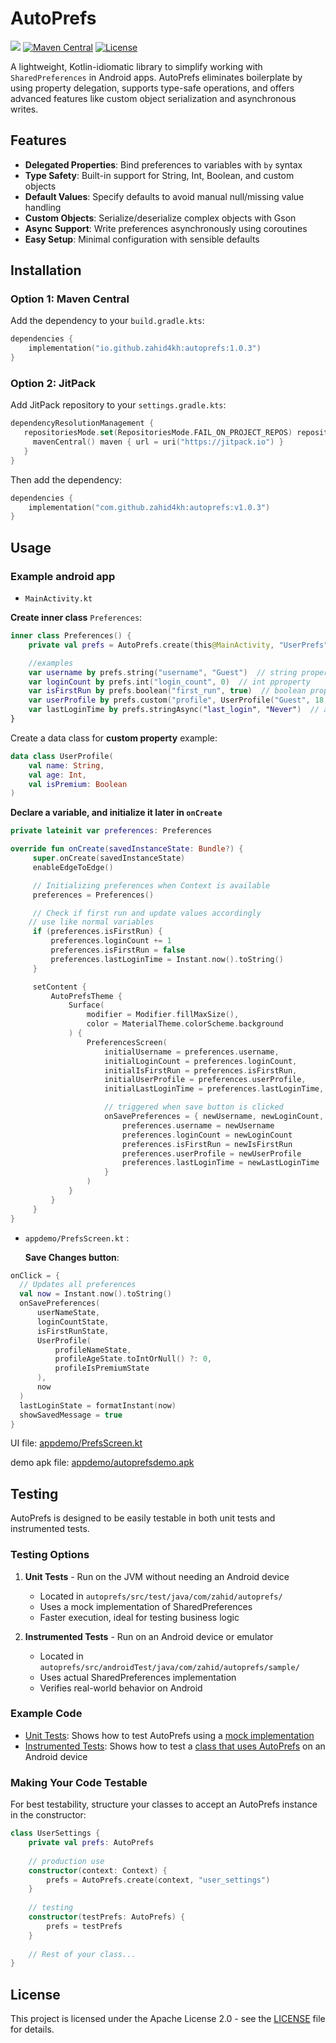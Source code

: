 # AutoPrefs

[![](https://jitpack.io/v/zahid4kh/autoprefs.svg)](https://jitpack.io/#zahid4kh/autoprefs)
[![Maven Central](https://img.shields.io/maven-central/v/io.github.zahid4kh/autoprefs)](https://central.sonatype.com/artifact/io.github.zahid4kh/autoprefs)
[![License](https://img.shields.io/badge/License-Apache_2.0-blue.svg)](https://opensource.org/licenses/Apache-2.0)


A lightweight, Kotlin-idiomatic library to simplify working with `SharedPreferences` in Android apps. AutoPrefs eliminates boilerplate by using property delegation, supports type-safe operations, and offers advanced features like custom object serialization and asynchronous writes.

## Features

- **Delegated Properties**: Bind preferences to variables with `by` syntax
- **Type Safety**: Built-in support for String, Int, Boolean, and custom objects
- **Default Values**: Specify defaults to avoid manual null/missing value handling
- **Custom Objects**: Serialize/deserialize complex objects with Gson
- **Async Support**: Write preferences asynchronously using coroutines
- **Easy Setup**: Minimal configuration with sensible defaults

## Installation

### Option 1: Maven Central

Add the dependency to your `build.gradle.kts`:

```kotlin
dependencies {
    implementation("io.github.zahid4kh:autoprefs:1.0.3")
}
```

### Option 2: JitPack

Add JitPack repository to your `settings.gradle.kts`:

```kotlin
dependencyResolutionManagement {  
   repositoriesMode.set(RepositoriesMode.FAIL_ON_PROJECT_REPOS) repositories {  
     mavenCentral() maven { url = uri("https://jitpack.io") }  
   }
}  
```

Then add the dependency:

```kotlin
dependencies {  
    implementation("com.github.zahid4kh:autoprefs:v1.0.3")
}  
```

## Usage

### Example android app

- `MainActivity.kt`

**Create inner class** `Preferences`:

```kotlin
inner class Preferences() {  
    private val prefs = AutoPrefs.create(this@MainActivity, "UserPrefs")  

    //examples
    var username by prefs.string("username", "Guest")  // string property
    var loginCount by prefs.int("login_count", 0)  // int pproperty
    var isFirstRun by prefs.boolean("first_run", true)  // boolean property
    var userProfile by prefs.custom("profile", UserProfile("Guest", 18, false), UserProfile::class.java)  // custom property
    var lastLoginTime by prefs.stringAsync("last_login", "Never")  // async property
}
```

Create a data class for **custom property** example:

```kotlin
data class UserProfile(
    val name: String,
    val age: Int,
    val isPremium: Boolean
)
```

**Declare a variable, and initialize it later in `onCreate`**

```kotlin
private lateinit var preferences: Preferences
```

```kotlin
override fun onCreate(savedInstanceState: Bundle?) {
     super.onCreate(savedInstanceState)
     enableEdgeToEdge()

     // Initializing preferences when Context is available
     preferences = Preferences()

     // Check if first run and update values accordingly
    // use like normal variables
     if (preferences.isFirstRun) {
         preferences.loginCount += 1
         preferences.isFirstRun = false
         preferences.lastLoginTime = Instant.now().toString()
     }

     setContent {
         AutoPrefsTheme {
             Surface(
                 modifier = Modifier.fillMaxSize(),
                 color = MaterialTheme.colorScheme.background
             ) {
                 PreferencesScreen(
                     initialUsername = preferences.username,
                     initialLoginCount = preferences.loginCount,
                     initialIsFirstRun = preferences.isFirstRun,
                     initialUserProfile = preferences.userProfile,
                     initialLastLoginTime = preferences.lastLoginTime,

                     // triggered when save button is clicked
                     onSavePreferences = { newUsername, newLoginCount, newIsFirstRun, newUserProfile, newLastLoginTime ->
                         preferences.username = newUsername
                         preferences.loginCount = newLoginCount
                         preferences.isFirstRun = newIsFirstRun
                         preferences.userProfile = newUserProfile
                         preferences.lastLoginTime = newLastLoginTime 
                     }
                 ) 
             } 
         } 
     } 
}
```

- `appdemo/PrefsScreen.kt` :

  **Save Changes button**:

```kotlin
onClick = {
  // Updates all preferences
  val now = Instant.now().toString()
  onSavePreferences(
      userNameState,
      loginCountState,
      isFirstRunState,
      UserProfile(
          profileNameState,
          profileAgeState.toIntOrNull() ?: 0,
          profileIsPremiumState
      ),
      now
  )
  lastLoginState = formatInstant(now)
  showSavedMessage = true
}
```



UI file: [appdemo/PrefsScreen.kt](appdemo/PrefsScreen.kt)

demo apk file: [appdemo/autoprefsdemo.apk](appdemo/autoprefsdemo.apk)



## Testing

AutoPrefs is designed to be easily testable in both unit tests and instrumented tests.

### Testing Options

1. **Unit Tests** - Run on the JVM without needing an Android device
   - Located in `autoprefs/src/test/java/com/zahid/autoprefs/`
   - Uses a mock implementation of SharedPreferences
   - Faster execution, ideal for testing business logic

2. **Instrumented Tests** - Run on an Android device or emulator
   - Located in `autoprefs/src/androidTest/java/com/zahid/autoprefs/sample/`
   - Uses actual SharedPreferences implementation
   - Verifies real-world behavior on Android

### Example Code

- [Unit Tests](autoprefs/src/test/java/com/zahid/autoprefs/AutoPrefsUnitTest.kt): Shows how to test AutoPrefs using a [mock implementation](autoprefs/src/test/java/com/zahid/autoprefs/MockSharedPreferences.kt)
- [Instrumented Tests](autoprefs/src/androidTest/java/com/zahid/autoprefs/sample/UserSettingsTest.kt): Shows how to test a [class that uses AutoPrefs](autoprefs/src/androidTest/java/com/zahid/autoprefs/sample/UserSettings.kt) on an Android device

### Making Your Code Testable

For best testability, structure your classes to accept an AutoPrefs instance in the constructor:

```kotlin
class UserSettings {
    private val prefs: AutoPrefs
    
    // production use
    constructor(context: Context) {
        prefs = AutoPrefs.create(context, "user_settings")
    }
    
    // testing
    constructor(testPrefs: AutoPrefs) {
        prefs = testPrefs
    }
    
    // Rest of your class...
}
```


## License

This project is licensed under the Apache License 2.0 - see the [LICENSE](LICENSE) file for details.
